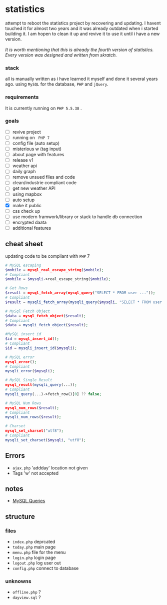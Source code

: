 # statistics

attempt to reboot the statistics project by recovering and updating. 
I havent touched it for almost two years and it was already outdated when i started building it. 
I am hopen to clean it up and revive it to use it until i have a new version. 
<br><br>
*It is worth mentioning that this is already the fourth version of statistics. Every version was designed and written from skratch.*

### stack

all is manually written as i have learned it myself and done it several years ago.
using ` MySQL ` for the database, ` PHP ` and ` jQuery `.

### requirements
It is currently running on ` PHP 5.5.38 ` . 


### goals 
* [ ] revive project
* [ ] running on ` PHP 7` 
* [ ] config file (auto setup)
* [ ] misterious w (tag input)
* [ ] about page with features
* [ ] release v1
* [ ] weather api
* [ ] daily graph
* [ ] remove unsued files and code
* [ ] clean/industrie compliant code
* [ ] get new weather API
* [ ] using mapbox
* [ ] auto setup
* [x] make it public
* [ ] css check up
* [ ] use modern framwork/library or stack to handle db connection
* [ ] encrypted daata
* [ ] additional features

## cheat sheet
updating code to be compliant with `PHP` 7
```php 
# MySQL escaping
$mobile = mysql_real_escape_string($mobile);
# Compliant
$mobile = $mysqli->real_escape_string($mobile);

# Get Rows
$result = mysql_fetch_array(mysql_query("SELECT * FROM user ..."));
# Compliant
$result = mysqli_fetch_array(mysqli_query($mysqli, "SELECT * FROM user ..."));

# MySql Fetch Object
$data = mysql_fetch_object($result);
# Compliant
$data = mysqli_fetch_object($result);

#MySQL insert id
$id = mysql_insert_id();
# Compliant
$id = mysqli_insert_id($mysqli);

# MySQL error
mysql_error();
# Compliant
mysqli_error($mysqli);

# MySQL Single Result
mysql_result(mysqli_query(...));
# Compliant
mysqli_query(...)->fetch_row()[0] ?? false;

# MySQL Num Rows
mysql_num_rows($result);
# Compliant
mysqli_num_rows($result);

# Charset
mysql_set_charset("utf8");
# Compliant
mysqli_set_charset($mysqli, "utf8");
```
## Errors
- `ajax.php` 'addday' location not given
- Tags 'w' not accepted

## notes 
- [MySQL Queries](https://websitebeaver.com/php-pdo-vs-mysqli)

## structure

### files
- ` index.php ` deprcated 
- `today.php` main page
- ` menu.php ` file for the menu 
- ` login.php ` login page
- ` logout.php ` log user out
- ` config.php ` connect to database

### unknowns
- ` offline.php ` ?
- ` dayview.sql ` ?